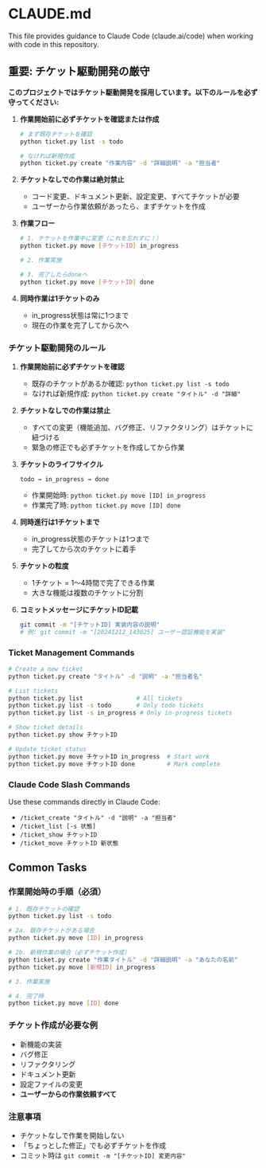 # CLAUDE.md

This file provides guidance to Claude Code (claude.ai/code) when working with code in this repository.

## 重要: チケット駆動開発の厳守

**このプロジェクトではチケット駆動開発を採用しています。以下のルールを必ず守ってください:**

1. **作業開始前に必ずチケットを確認または作成**
   ```bash
   # まず既存チケットを確認
   python ticket.py list -s todo
   
   # なければ新規作成
   python ticket.py create "作業内容" -d "詳細説明" -a "担当者"
   ```

2. **チケットなしでの作業は絶対禁止**
   - コード変更、ドキュメント更新、設定変更、すべてチケットが必要
   - ユーザーから作業依頼があったら、まずチケットを作成

3. **作業フロー**
   ```bash
   # 1. チケットを作業中に変更（これを忘れずに！）
   python ticket.py move [チケットID] in_progress
   
   # 2. 作業実施
   
   # 3. 完了したらdoneへ
   python ticket.py move [チケットID] done
   ```

4. **同時作業は1チケットのみ**
   - in_progress状態は常に1つまで
   - 現在の作業を完了してから次へ

### チケット駆動開発のルール

1. **作業開始前に必ずチケットを確認**
   - 既存のチケットがあるか確認: `python ticket.py list -s todo`
   - なければ新規作成: `python ticket.py create "タイトル" -d "詳細"`

2. **チケットなしでの作業は禁止**
   - すべての変更（機能追加、バグ修正、リファクタリング）はチケットに紐づける
   - 緊急の修正でも必ずチケットを作成してから作業

3. **チケットのライフサイクル**
   ```
   todo → in_progress → done
   ```
   - 作業開始時: `python ticket.py move [ID] in_progress`
   - 作業完了時: `python ticket.py move [ID] done`

4. **同時進行は1チケットまで**
   - in_progress状態のチケットは1つまで
   - 完了してから次のチケットに着手

5. **チケットの粒度**
   - 1チケット = 1〜4時間で完了できる作業
   - 大きな機能は複数のチケットに分割

6. **コミットメッセージにチケットID記載**
   ```bash
   git commit -m "[チケットID] 実装内容の説明"
   # 例: git commit -m "[20241212_143025] ユーザー認証機能を実装"
   ```

### Ticket Management Commands

```bash
# Create a new ticket
python ticket.py create "タイトル" -d "説明" -a "担当者名"

# List tickets
python ticket.py list               # All tickets
python ticket.py list -s todo       # Only todo tickets
python ticket.py list -s in_progress # Only in-progress tickets

# Show ticket details
python ticket.py show チケットID

# Update ticket status
python ticket.py move チケットID in_progress  # Start work
python ticket.py move チケットID done         # Mark complete
```

### Claude Code Slash Commands

Use these commands directly in Claude Code:
- `/ticket_create "タイトル" -d "説明" -a "担当者"`
- `/ticket_list [-s 状態]`
- `/ticket_show チケットID`
- `/ticket_move チケットID 新状態`

## Common Tasks

### 作業開始時の手順（必須）
```bash
# 1. 既存チケットの確認
python ticket.py list -s todo

# 2a. 既存チケットがある場合
python ticket.py move [ID] in_progress

# 2b. 新規作業の場合（必ずチケット作成）
python ticket.py create "作業タイトル" -d "詳細説明" -a "あなたの名前"
python ticket.py move [新規ID] in_progress

# 3. 作業実施

# 4. 完了時
python ticket.py move [ID] done
```

### チケット作成が必要な例
- 新機能の実装
- バグ修正
- リファクタリング
- ドキュメント更新
- 設定ファイルの変更
- **ユーザーからの作業依頼すべて**

### 注意事項
- チケットなしで作業を開始しない
- 「ちょっとした修正」でも必ずチケットを作成
- コミット時は `git commit -m "[チケットID] 変更内容"`